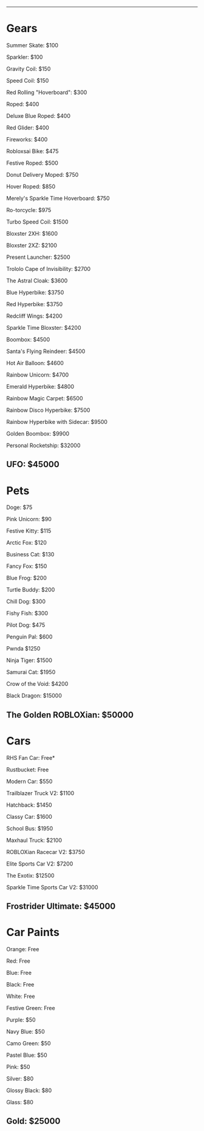-------------------------
# Gears

Summer Skate: $100

Sparkler: $100

Gravity Coil: $150

Speed Coil: $150

Red Rolling "Hoverboard": $300

Roped: $400

Deluxe Blue Roped: $400

Red Glider: $400

Fireworks: $400

Robloxsai Bike: $475

Festive Roped: $500

Donut Delivery Moped: $750

Hover Roped: $850

Merely's Sparkle Time Hoverboard: $750

Ro-torcycle: $975

Turbo Speed Coil: $1500

Bloxster 2XH: $1600

Bloxster 2XZ: $2100

Present Launcher: $2500

Trololo Cape of Invisibility: $2700

The Astral Cloak: $3600

Blue Hyperbike: $3750

Red Hyperbike: $3750

Redcliff Wings: $4200

Sparkle Time Bloxster: $4200

Boombox: $4500

Santa's Flying Reindeer: $4500

Hot Air Balloon: $4600

Rainbow Unicorn: $4700

Emerald Hyperbike: $4800

Rainbow Magic Carpet: $6500

Rainbow Disco Hyperbike: $7500

Rainbow Hyperbike with Sidecar: $9500

Golden Boombox: $9900

Personal Rocketship: $32000

UFO: $45000
-------------------------
# Pets

Doge: $75

Pink Unicorn: $90

Festive Kitty: $115

Arctic Fox: $120

Business Cat: $130

Fancy Fox: $150

Blue Frog: $200

Turtle Buddy: $200

Chill Dog: $300

Fishy Fish: $300

Pilot Dog: $475

Penguin Pal: $600

Pwnda $1250

Ninja Tiger: $1500

Samurai Cat: $1950

Crow of the Void: $4200

Black Dragon: $15000

The Golden ROBLOXian: $50000
-------------------------
# Cars

RHS Fan Car: Free*

Rustbucket: Free

Modern Car: $550

Trailblazer Truck V2: $1100

Hatchback: $1450

Classy Car: $1600

School Bus: $1950

Maxhaul Truck: $2100

ROBLOXian Racecar V2: $3750

Elite Sports Car V2: $7200

The Exotix: $12500

Sparkle Time Sports Car V2: $31000

Frostrider Ultimate: $45000
-------------------------
# Car Paints

Orange: Free

Red: Free

Blue: Free

Black: Free

White: Free

Festive Green: Free

Purple: $50

Navy Blue: $50

Camo Green: $50

Pastel Blue: $50

Pink: $50

Silver: $80

Glossy Black: $80

Glass: $80

Gold: $25000
-------------------------
